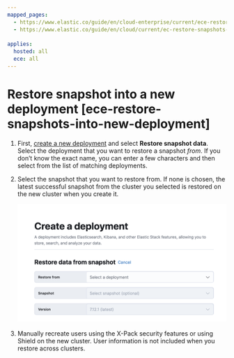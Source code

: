 ```yaml
---
mapped_pages:
  - https://www.elastic.co/guide/en/cloud-enterprise/current/ece-restore-snapshots-into-new-deployment.html
  - https://www.elastic.co/guide/en/cloud/current/ec-restore-snapshots-into-new-deployment.html

applies:
  hosted: all
  ece: all
---
```


# Restore snapshot into a new deployment [ece-restore-snapshots-into-new-deployment]

1. First, [create a new deployment](../../deploy/cloud-enterprise/create-deployment.md) and select **Restore snapshot data**. Select the deployment that you want to restore a snapshot *from*. If you don’t know the exact name, you can enter a few characters and then select from the list of matching deployments.
2. Select the snapshot that you want to restore from. If none is chosen, the latest successful snapshot from the cluster you selected is restored on the new cluster when you create it.

    ![Restoring from a snapshot](../../../images/cloud-enterprise-restore-from-snapshot.png "")

3. Manually recreate users using the X-Pack security features or using Shield on the new cluster. User information is not included when you restore across clusters.

